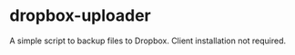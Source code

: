 dropbox-uploader
================

A simple script to backup files to Dropbox. Client installation not required.